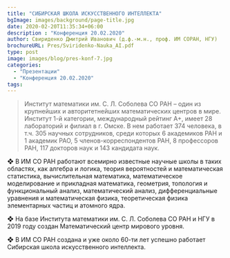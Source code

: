 ```yaml
---
title: "СИБИРСКАЯ ШКОЛА ИСКУССТВЕННОГО ИНТЕЛЛЕКТА"
bgImage: images/background/page-title.jpg
date: 2020-02-20T11:35:34+06:00
description : "Конференция 20.02.2020"
author: Свириденко Дмитрий Иванович (д.ф.-м.н., проф. ИМ СОРАН, НГУ)
brochureURL: Pres/Sviridenko-Nauka_AI.pdf
type: post
image: images/blog/pres-konf-7.jpg
categories: 
  - "Презентации"
  - "Конференция 20.02.2020"
tags:
---
```


> Институт математики им. С. Л. Соболева СО РАН
>  – один из крупнейших и авторитетнейших математических центров в мире. Институт 1-й категории, международный рейтинг А+, имеет 28 лабораторий и филиал в г. Омске. В нем работает 374 человека, в т.ч. 305 научных сотрудников, среди которых 6 академиков РАН и 1 академик РАО, 5 членов-корреспондентов РАН, 8 профессоров РАН, 117 докторов наук и 143 кандидата наук.

❖ В ИМ СО РАН работают всемирно известные научные школы в таких областях, как алгебра и логика, теория вероятностей и математическая статистика, вычислительная математика, математическое моделирование и прикладная математика, геометрия, топология и функциональный анализ, математический анализ, дифференциальные уравнения и математическая физика, теоретическая физика элементарных частиц и атомного ядра.

❖ На базе Института математики им. С. Л. Соболева СО РАН и НГУ в 2019 году создан Математический центр мирового уровня.

❖ В ИМ СО РАН создана и уже около 60-ти лет успешно работает Сибирская школа искусственного интеллекта.